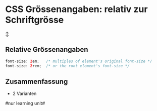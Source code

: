 # CSS Grössenangaben: relativ zur Schriftgrösse
↕️

## Relative Grössenangaben

```java
font-size: 2em;   /* multiples of element's original font-size */
font-size: 2rem;  /* or the root element's font-size */
```

## Zusammenfassung
- 2 Varianten


#nur learning unit#